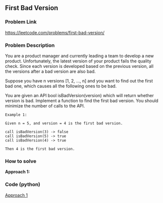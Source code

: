 ## First Bad Version

### Problem Link

https://leetcode.com/problems/first-bad-version/

### Problem Description 

You are a product manager and currently leading a team to develop a new product. Unfortunately, the latest version of your product fails the quality check. Since each version is developed based on the previous version, all the versions after a bad version are also bad.

Suppose you have n versions [1, 2, ..., n] and you want to find out the first bad one, which causes all the following ones to be bad.

You are given an API bool isBadVersion(version) which will return whether version is bad. Implement a function to find the first bad version. You should minimize the number of calls to the API.

```
Example 1: 

Given n = 5, and version = 4 is the first bad version.

call isBadVersion(3) -> false
call isBadVersion(5) -> true
call isBadVersion(4) -> true

Then 4 is the first bad version. 

```


### How to solve 

**Approach 1:** 


### Code (python)

[Approach 1](https://github.com/yanray/leetcode/blob/master/medium/0238Product_of_Array_Except_Self/0238Product_of_Array_Except_Self1.py)

```python

```


